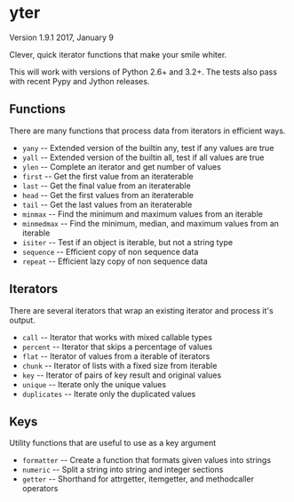 # yter

Version 1.9.1
2017, January 9

Clever, quick iterator functions that make your smile whiter.

This will work with versions of Python 2.6+ and 3.2+. The tests also pass with
recent Pypy and Jython releases.


## Functions

There are many functions that process data from iterators in efficient ways.

* `yany` -- Extended version of the builtin any, test if any values are true
* `yall` -- Extended version of the builtin all, test if all values are true
* `ylen` -- Complete an iterator and get number of values
* `first` -- Get the first value from an iteraterable
* `last` -- Get the final value from an iteraterable
* `head` -- Get the first values from an iteraterable
* `tail` -- Get the last values from an iteraterable
* `minmax` -- Find the minimum and maximum values from an iterable
* `minmedmax` -- Find the minimum, median, and maximum values from an iterable
* `isiter` -- Test if an object is iterable, but not a string type
* `sequence` -- Efficient copy of non sequence data
* `repeat` -- Efficient lazy copy of non sequence data


## Iterators

There are several iterators that wrap an existing iterator and process it's output.

* `call` -- Iterator that works with mixed callable types
* `percent` -- Iterator that skips a percentage of values
* `flat` -- Iterator of values from a iterable of iterators
* `chunk` -- Iterator of lists with a fixed size from iterable
* `key` -- Iterator of pairs of key result and original values
* `unique` -- Iterate only the unique values
* `duplicates` -- Iterate only the duplicated values


## Keys

Utility functions that are useful to use as a key argument

* `formatter` -- Create a function that formats given values into strings
* `numeric` -- Split a string into string and integer sections
* `getter` -- Shorthand for attrgetter, itemgetter, and methodcaller operators
